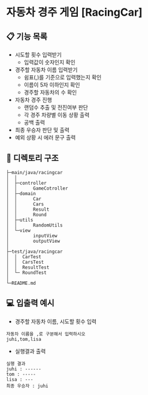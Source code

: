 # 자동차 경주 게임 [RacingCar]

## 📋 기능 목록
- 시도할 횟수 입력받기
  - 입력값이 숫자인지 확인
- 경주할 자동차 이름 입력받기 
   - 쉼표(,)를 기준으로 입력했는지 확인
   - 이름이 5자 이하인지 확인
   - 경주할 자동차의 수 확인
- 자동차 경주 진행
  - 랜덤수 추출 및 전진여부 판단
  - 각 경주 차량별 이동 상황 출력
  - 공백 출력 
- 최종 우승자 판단 및 출력
- 예외 상황 시 에러 문구 출력

## 📂 디렉토리 구조 
```
├─main/java/racingcar
│  │
│  ├─controller
│  │      GameCotroller
│  ├─domain
│  │      Car
│  │      Cars
│  │      Result
│  │      Round
│  ├─utils
│  │      RandomUtils
│  └─view
│         inputView
│         outputView
│
├─test/java/racingcar
│  │  CarTest
│  │  CarsTest
│  │  ResultTest
│  └─ RoundTest
│
└─README.md
```
## 💻 입출력 예시
- 경주할 자동차 이름, 시도할 횟수 입력 
```
자동차 이름을 ,로 구분해서 입력하시오
juhi,tom,lisa
```
- 실행결과 출력
```
실행 결과
juhi : ------
tom : -----
lisa : ---
최종 우승자 : juhi
```
